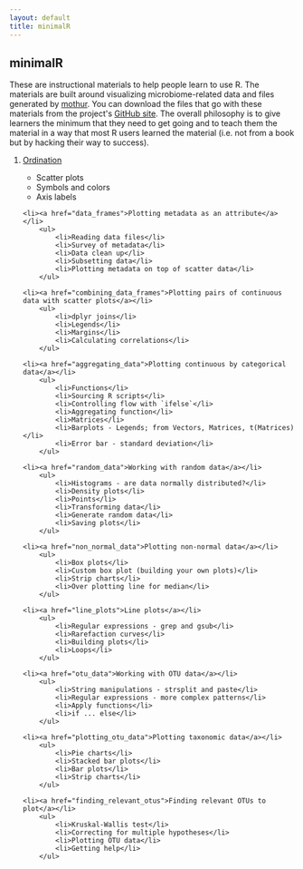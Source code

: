 ```yaml
---
layout: default
title: minimalR
---
```


<div class="index">
	<h2>minimalR</h2>
These are instructional materials to help people learn to use R. The materials are built around visualizing microbiome-related data and files generated by <a href="https://www.mothur.org">mothur</a>. You can download the files that go with these materials from the project's <a href="https://github.com/riffomonas/minimalR/releases/latest">GitHub site</a>. The overall philosophy is to give learners the minimum that they need to get going and to teach them the material in a way that most R users learned the material (i.e. not from a book but by hacking their way to success).

<ol>
	<li><a href="scatter_plots">Ordination</a></li>
		<ul>
			<li>Scatter plots</li>
			<li>Symbols and colors</li>
			<li>Axis labels</li>
		</ul>

	<li><a href="data_frames">Plotting metadata as an attribute</a></li>
		<ul>
			<li>Reading data files</li>
			<li>Survey of metadata</li>
			<li>Data clean up</li>
			<li>Subsetting data</li>
			<li>Plotting metadata on top of scatter data</li>
		</ul>

	<li><a href="combining_data_frames">Plotting pairs of continuous data with scatter plots</a></li>
		<ul>
			<li>dplyr joins</li>
			<li>Legends</li>
			<li>Margins</li>
			<li>Calculating correlations</li>
		</ul>

	<li><a href="aggregating_data">Plotting continuous by categorical data</a></li>
		<ul>
			<li>Functions</li>
			<li>Sourcing R scripts</li>
			<li>Controlling flow with `ifelse`</li>
			<li>Aggregating function</li>
			<li>Matrices</li>
			<li>Barplots - Legends; from Vectors, Matrices, t(Matrices)</li>
			<li>Error bar - standard deviation</li>
		</ul>

	<li><a href="random_data">Working with random data</a></li>
		<ul>
			<li>Histograms - are data normally distributed?</li>
			<li>Density plots</li>
			<li>Points</li>
			<li>Transforming data</li>
			<li>Generate random data</li>
			<li>Saving plots</li>
		</ul>

	<li><a href="non_normal_data">Plotting non-normal data</a></li>
		<ul>
			<li>Box plots</li>
			<li>Custom box plot (building your own plots)</li>
			<li>Strip charts</li>
			<li>Over plotting line for median</li>
		</ul>

	<li><a href="line_plots">Line plots</a></li>
		<ul>
			<li>Regular expressions - grep and gsub</li>
			<li>Rarefaction curves</li>
			<li>Building plots</li>
			<li>Loops</li>
		</ul>

	<li><a href="otu_data">Working with OTU data</a></li>
		<ul>
			<li>String manipulations - strsplit and paste</li>
			<li>Regular expressions - more complex patterns</li>
			<li>Apply functions</li>
			<li>if ... else</li>
		</ul>

	<li><a href="plotting_otu_data">Plotting taxonomic data</a></li>
		<ul>
			<li>Pie charts</li>
			<li>Stacked bar plots</li>
			<li>Bar plots</li>
			<li>Strip charts</li>
		</ul>

	<li><a href="finding_relevant_otus">Finding relevant OTUs to plot</a></li>
		<ul>
			<li>Kruskal-Wallis test</li>
			<li>Correcting for multiple hypotheses</li>
			<li>Plotting OTU data</li>
			<li>Getting help</li>
 		</ul>

</ol>

</div>
